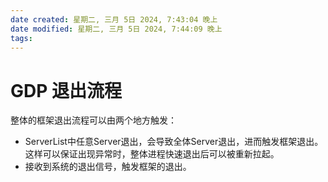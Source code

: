 ```yaml
---
date created: 星期二, 三月 5日 2024, 7:43:04 晚上
date modified: 星期二, 三月 5日 2024, 7:44:09 晚上
tags: 
---
```


# GDP 退出流程

整体的框架退出流程可以由两个地方触发：
- ServerList中任意Server退出，会导致全体Server退出，进而触发框架退出。这样可以保证出现异常时，整体进程快速退出后可以被重新拉起。
- 接收到系统的退出信号，触发框架的退出。